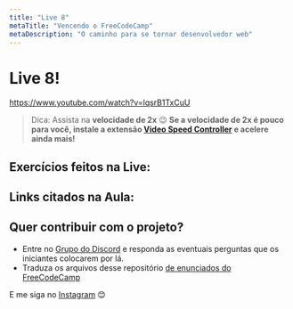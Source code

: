 ```yaml
---
title: "Live 8"
metaTitle: "Vencendo o FreeCodeCamp"
metaDescription: "O caminho para se tornar desenvolvedor web"
---
```


# Live 8!

https://www.youtube.com/watch?v=lqsrB1TxCuU

> Dica: Assista na **velocidade de 2x** 😉 **Se a velocidade de 2x é pouco para você, instale a extensão [Video Speed Controller](http://bit.ly/2YjPJn2) e acelere ainda mais!**


## Exercícios feitos na Live: 



## Links citados na Aula: 



## Quer contribuir com o projeto?

- Entre no [Grupo do Discord](https://bit.ly/discord-reativa) e responda as eventuais perguntas que os iniciantes colocarem por lá.
- Traduza os arquivos desse repositório [de enunciados do FreeCodeCamp](https://github.com/reativa/traducao-freecodecamp)

E me siga no [Instagram](http://bit.ly/reativa-insta) 😊
